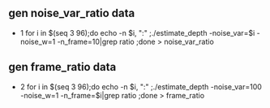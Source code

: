  ## gen noise_var_ratio data

 * 1 for i in $(seq 3 96);do echo -n $i, ":"  ;./estimate_depth  -noise_var=$i -noise_w=1  -n_frame=10|grep ratio ;done  > noise_var_ratio

 ## gen frame_ratio data
 * 2 for i in $(seq 3 96);do echo -n $i, ":"  ;./estimate_depth  -noise_var=100 -noise_w=1  -n_frame=$i|grep ratio ;done  > frame_ratio